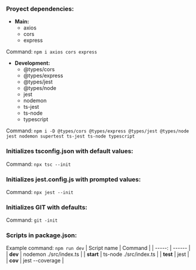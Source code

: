 ### Proyect dependencies:

- **Main:**
    - axios
    - cors
    - express

Command: `npm i axios cors express`

- **Development:**
    - @types/cors
    - @types/express
    - @types/jest
    - @types/node 
    - jest
    - nodemon
    - ts-jest
    - ts-node
    - typescript

Command: `npm i -D @types/cors @types/express @types/jest @types/node jest nodemon supertest ts-jest ts-node typescript`

### Initializes tsconfig.json with default values:
Command: `npx tsc --init`

### Initializes jest.config.js with prompted values:
Command: `npx jest --init`

### Initializes GIT with defaults:
Command: `git -init`

### Scripts in package.json:
Example command: `npm run dev`
| Script name | Command |
| -----: | ------ |
| **dev**  | nodemon ./src/index.ts |
| **start**  | ts-node ./src/index.ts |
| **test** | jest |
| **cov**  | jest --coverage |
